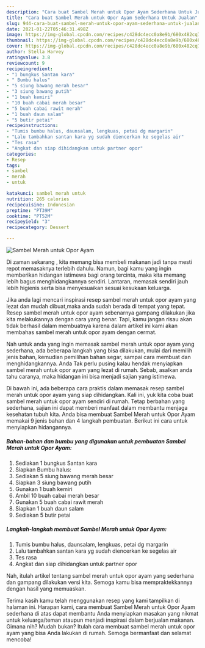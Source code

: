 ```yaml
---
description: "Cara buat Sambel Merah untuk Opor Ayam Sederhana Untuk Jualan"
title: "Cara buat Sambel Merah untuk Opor Ayam Sederhana Untuk Jualan"
slug: 944-cara-buat-sambel-merah-untuk-opor-ayam-sederhana-untuk-jualan
date: 2021-01-22T05:46:31.498Z
image: https://img-global.cpcdn.com/recipes/c428dc4ecc0a8e9b/680x482cq70/sambel-merah-untuk-opor-ayam-foto-resep-utama.jpg
thumbnail: https://img-global.cpcdn.com/recipes/c428dc4ecc0a8e9b/680x482cq70/sambel-merah-untuk-opor-ayam-foto-resep-utama.jpg
cover: https://img-global.cpcdn.com/recipes/c428dc4ecc0a8e9b/680x482cq70/sambel-merah-untuk-opor-ayam-foto-resep-utama.jpg
author: Stella Harvey
ratingvalue: 3.8
reviewcount: 9
recipeingredient:
- "1 bungkus Santan kara"
- " Bumbu halus"
- "5 siung bawang merah besar"
- "3 siung bawang putih"
- "1 buah kemiri"
- "10 buah cabai merah besar"
- "5 buah cabai rawit merah"
- "1 buah daun salam"
- "5 butir petai"
recipeinstructions:
- "Tumis bumbu halus, daunsalam, lengkuas, petai dg margarin"
- "Lalu tambahkan santan kara yg sudah diencerkan ke segelas air"
- "Tes rasa"
- "Angkat dan siap dihidangkan untuk partner opor"
categories:
- Resep
tags:
- sambel
- merah
- untuk

katakunci: sambel merah untuk 
nutrition: 265 calories
recipecuisine: Indonesian
preptime: "PT39M"
cooktime: "PT52M"
recipeyield: "3"
recipecategory: Dessert

---
```



![Sambel Merah untuk Opor Ayam](https://img-global.cpcdn.com/recipes/c428dc4ecc0a8e9b/680x482cq70/sambel-merah-untuk-opor-ayam-foto-resep-utama.jpg)

Di zaman  sekarang , kita memang bisa membeli makanan jadi tanpa mesti repot memasaknya terlebih dahulu. Namun, bagi kamu yang ingin memberikan hidangan istimewa bagi orang tercinta, maka kita memang lebih bagus menghidangkannya sendiri. Lantaran, memasak sendiri jauh lebih higienis serta bisa menyesuaikan sesuai kesukaan keluarga.

Jika anda lagi mencari inspirasi resep sambel merah untuk opor ayam yang lezat dan mudah dibuat,maka anda sudah berada di tempat yang tepat. Resep sambel merah untuk opor ayam  sebenarnya gampang dilakukan jika kita melakukannya dengan cara yang benar. Tapi, kamu jangan risau akan tidak berhasil dalam membuatnya 
karena dalam artikel ini kami akan membahas sambel merah untuk opor ayam dengan cermat.  



Nah untuk anda yang ingin memasak sambel merah untuk opor ayam yang sederhana, ada beberapa langkah yang bisa dilakukan, mulai dari memilih jenis bahan, kemudian pemilihan bahan segar, sampai cara membuat dan menghidangkannya. Anda Tak perlu pusing kalau hendak menyiapkan sambel merah untuk opor ayam yang lezat di rumah. Sebab, asalkan anda  tahu caranya, maka hidangan ini bisa menjadi sajian yang istimewa.

Di bawah ini, ada beberapa cara praktis  dalam memasak resep sambel merah untuk opor ayam yang siap dihidangkan. Kali ini, yuk kita coba buat sambel merah untuk opor ayam sendiri di rumah. Tetap berbahan yang sederhana, sajian ini dapat memberi manfaat dalam membantu menjaga kesehatan tubuh kita. Anda bisa membuat Sambel Merah untuk Opor Ayam memakai 9 jenis bahan dan 4 langkah pembuatan. Berikut ini cara untuk menyiapkan hidangannya.

<!--inarticleads1-->

##### Bahan-bahan dan bumbu yang digunakan untuk pembuatan Sambel Merah untuk Opor Ayam:

1. Sediakan 1 bungkus Santan kara
1. Siapkan  Bumbu halus:
1. Sediakan 5 siung bawang merah besar
1. Siapkan 3 siung bawang putih
1. Gunakan 1 buah kemiri
1. Ambil 10 buah cabai merah besar
1. Gunakan 5 buah cabai rawit merah
1. Siapkan 1 buah daun salam
1. Sediakan 5 butir petai




<!--inarticleads2-->

##### Langkah-langkah membuat Sambel Merah untuk Opor Ayam:

1. Tumis bumbu halus, daunsalam, lengkuas, petai dg margarin
1. Lalu tambahkan santan kara yg sudah diencerkan ke segelas air
1. Tes rasa
1. Angkat dan siap dihidangkan untuk partner opor




Nah, itulah artikel tentang  sambel merah untuk opor ayam  yang sederhana dan gampang dilakukan versi kita. Semoga kamu bisa mempraktekkannya dengan hasil yang memuaskan. 

Terima kasih kamu telah menggunakan resep yang kami tampilkan di halaman ini. Harapan kami, cara membuat  Sambel Merah untuk Opor Ayam sederhana di atas dapat membantu Anda menyiapkan masakan yang nikmat untuk keluarga/teman ataupun menjadi inspirasi dalam berjualan makanan. Gimana nih? Mudah bukan? Itulah cara membuat sambel merah untuk opor ayam yang bisa Anda lakukan di rumah. Semoga bermanfaat dan selamat mencoba!

